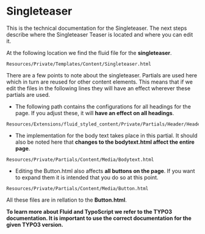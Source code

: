 # Singleteaser

This is the technical documentation for the Singleteaser. The next steps describe where the Singleteaser Teaser is located and where you can edit it.

At the following location we find the fluid file for the **singleteaser**.

```
Resources/Private/Templates/Content/Singleteaser.html
```

There are a few points to note about the singleteaser. Partials are used here which in turn are reused for other content elements. This means that if we edit the files in the following lines they will have an effect wherever these partials are used.

- The following path contains the configurations for all headings for the page. If you adjust these, it will **have an effect on all headings**.
```
Resources/Extensions/fluid_styled_content/Private/Partials/Header/Header.html
```

- The implementation for the body text takes place in this partial. It should also be noted here that **changes to the bodytext.html affect the entire page**.

```
Resources/Private/Partials/Content/Media/Bodytext.html
```

- Editing the Button.html also affects **all buttons on the page**. If you want to expand them it is intended that you do so at this point.

```
Resources/Private/Partials/Content/Media/Button.html
```

All these files are in rellation to the **Button.html**.

**To learn more about Fluid and TypoScript we refer to the TYPO3 documentation. It is important to use the correct documentation for the given TYPO3 version.**
